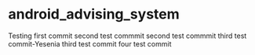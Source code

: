android_advising_system
=======================
Testing first commit
second test commmit
second test commmit
third test commit-Yesenia
third test commit
four test commit